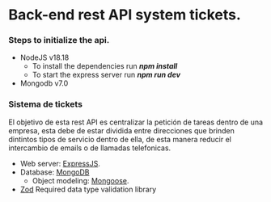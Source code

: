 # Back-end rest API system tickets.

### Steps to initialize the api.

- NodeJS v18.18
  - To install the dependencies run **_npm install_**
  - To start the express server run **_npm run dev_**
- Mongodb v7.0

### Sistema de tickets

El objetivo de esta rest API es centralizar la petición de tareas dentro de una empresa, esta debe de estar dividida entre direcciones que brinden dintintos tipos de servicio dentro de ella, de esta manera reducir el intercambio de emails o de llamadas telefonicas.

- Web server: [ExpressJS](https://expressjs.com/).
- Database: [MongoDB](https://www.mongodb.com/docs/)
  - Object modeling: [Mongoose](https://mongoosejs.com/).
- [Zod](https://zod.dev/) Required data type validation library
